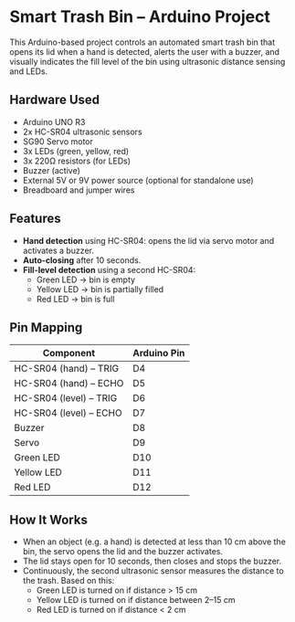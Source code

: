 # Smart Trash Bin – Arduino Project

This Arduino-based project controls an automated smart trash bin that opens its lid when a hand is detected, alerts the user with a buzzer, and visually indicates the fill level of the bin using ultrasonic distance sensing and LEDs.

## Hardware Used

- Arduino UNO R3
- 2x HC-SR04 ultrasonic sensors
- SG90 Servo motor
- 3x LEDs (green, yellow, red)
- 3x 220Ω resistors (for LEDs)
- Buzzer (active)
- External 5V or 9V power source (optional for standalone use)
- Breadboard and jumper wires

## Features

- **Hand detection** using HC-SR04: opens the lid via servo motor and activates a buzzer.
- **Auto-closing** after 10 seconds.
- **Fill-level detection** using a second HC-SR04:
  - Green LED → bin is empty
  - Yellow LED → bin is partially filled
  - Red LED → bin is full

## Pin Mapping

| Component       | Arduino Pin |
|----------------|-------------|
| HC-SR04 (hand) – TRIG | D4 |
| HC-SR04 (hand) – ECHO | D5 |
| HC-SR04 (level) – TRIG | D6 |
| HC-SR04 (level) – ECHO | D7 |
| Buzzer         | D8 |
| Servo          | D9 |
| Green LED      | D10 |
| Yellow LED     | D11 |
| Red LED        | D12 |

## How It Works

- When an object (e.g. a hand) is detected at less than 10 cm above the bin, the servo opens the lid and the buzzer activates.
- The lid stays open for 10 seconds, then closes and stops the buzzer.
- Continuously, the second ultrasonic sensor measures the distance to the trash. Based on this:
  - Green LED is turned on if distance > 15 cm
  - Yellow LED is turned on if distance between 2–15 cm
  - Red LED is turned on if distance < 2 cm
